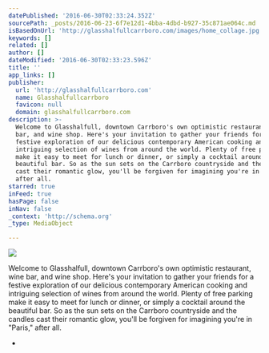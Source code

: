 ```yaml
---
datePublished: '2016-06-30T02:33:24.352Z'
sourcePath: _posts/2016-06-23-6f7e12d1-4bba-4dbd-b927-35c871ae064c.md
isBasedOnUrl: 'http://glasshalfullcarrboro.com/images/home_collage.jpg'
keywords: []
related: []
author: []
dateModified: '2016-06-30T02:33:23.596Z'
title: ''
app_links: []
publisher:
  url: 'http://glasshalfullcarrboro.com'
  name: Glasshalfullcarrboro
  favicon: null
  domain: glasshalfullcarrboro.com
description: >-
  Welcome to Glasshalfull, downtown Carrboro's own optimistic restaurant, wine
  bar, and wine shop. Here's your invitation to gather your friends for a
  festive exploration of our delicious contemporary American cooking and
  intriguing selection of wines from around the world. Plenty of free parking
  make it easy to meet for lunch or dinner, or simply a cocktail around the
  beautiful bar. So as the sun sets on the Carrboro countryside and the candles
  cast their romantic glow, you'll be forgiven for imagining you're in "Paris,"
  after all.
starred: true
inFeed: true
hasPage: false
inNav: false
_context: 'http://schema.org'
_type: MediaObject

---
```

<article style=""><img src="https://imgflo.herokuapp.com/graph/vahj1ThiexotieMo/7a1a91154a7cfb3d090e0037e92de451/noop.jpg?input=http%3A%2F%2Fglasshalfullcarrboro.com%2Fimages%2Fhome_collage.jpg" /><p>Welcome to Glasshalfull, downtown Carrboro's own optimistic restaurant, wine bar, and wine shop. Here's your invitation to gather your friends for a festive exploration of our delicious contemporary American cooking and intriguing selection of wines from around the world. Plenty of free parking make it easy to meet for lunch or dinner, or simply a cocktail around the beautiful bar. So as the sun sets on the Carrboro countryside and the candles cast their romantic glow, you'll be forgiven for imagining you're in "Paris," after all.</p></article>

*